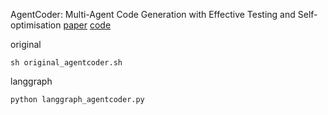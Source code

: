AgentCoder: Multi-Agent Code Generation with Effective Testing and Self-optimisation
[paper](https://arxiv.org/pdf/2312.13010)
[code](https://github.com/huangd1999/AgentCoder/tree/main)

original 
```shell
sh original_agentcoder.sh
```
langgraph
```shell
python langgraph_agentcoder.py
```

